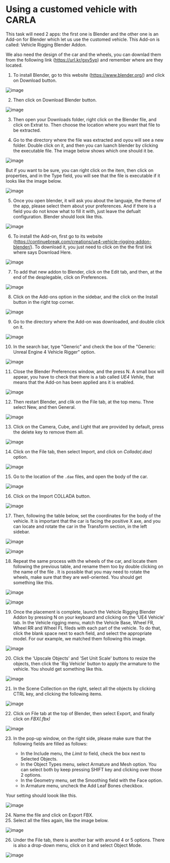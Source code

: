 # Using a customed vehicle with CARLA

This task will need 2 apps: the first one is Blender and the other one is an Add-on for Blender which let us use the customed vehicle. This Add-on is called: Vehicle Rigging Blender Addon. 

We also need the design of the car and the wheels, you can downlad them from the following link (https://url.kr/gxv5yp) and remember where are they located. 

1. To install Blender, go to this website (https://www.blender.org/) and click on Download button.

![image](https://github.com/0123gabriel/Ubuntu_ROS_Tutorial/assets/108648272/5fed6fd5-c1a0-4529-b6f1-2b8c060dd064)

2. Then click on Download Blender button. 

![image](https://github.com/0123gabriel/Ubuntu_ROS_Tutorial/assets/108648272/c8438115-773e-48d4-8cac-301dbde0976d)

3. Then open your Downloads folder, right click on the Blender file, and click on Extrat to. Then choose the location where you want that file to be extracted.

4. Go to the directory where the file was extracted and oyou will see a new folder. Double click on it, and then you can luanch blender by clicking the executable file. The image below shows which one should it be.

![image](https://github.com/0123gabriel/Ubuntu_ROS_Tutorial/assets/108648272/da7f0058-188c-4d32-b042-5ab56310a1e8)

But if you want to be sure, you can right click on the item, then click on properties, and in the Type field, you will see that the file is executable if it looks like the image below. 

![image](https://github.com/0123gabriel/Ubuntu_ROS_Tutorial/assets/108648272/2ce81785-bd33-45a4-b008-992f88464172)

5. Once you open blender, it will ask you about the languaje, the theme of the app, please select them about your preferences. And if there is a field you do not know what to fill it with, just leave the defualt configuration. Blender should look like this.

![image](https://github.com/0123gabriel/Ubuntu_ROS_Tutorial/assets/108648272/52727a96-940a-4f0f-a300-6db89cd4b7ef)

6. To install the Add-on, first go to its website (https://continuebreak.com/creations/ue4-vehicle-rigging-addon-blender/). To download it, you just need to click on the the first link where says Download Here.

![image](https://github.com/0123gabriel/Ubuntu_ROS_Tutorial/assets/108648272/9fed2d82-0678-4df3-8105-4e10777820e3)

7. To add that new addon to Blender, click on the Edit tab, and then, at the end of the desplegable, click on Preferences.

![image](https://github.com/0123gabriel/Ubuntu_ROS_Tutorial/assets/108648272/5f8ca189-bd08-447e-aed4-fef8f41ed4c7)

8. Click on the Add-ons option in the sidebar, and the click on the Install button in the right top corner. 

![image](https://github.com/0123gabriel/Ubuntu_ROS_Tutorial/assets/108648272/a1f0973f-67ff-427d-916c-7daa4bd109d2)

9. Go to the directory where the Add-on was downloaded, and double click on it.

![image](https://github.com/0123gabriel/Ubuntu_ROS_Tutorial/assets/108648272/9cc8e125-1313-4c2f-b3ae-0f3beb05ce2f)

10. In the search bar, type "Generic" and check the box of the "Generic: Unreal Engine 4 Vehicle Rigger" option.

![image](https://github.com/0123gabriel/Ubuntu_ROS_Tutorial/assets/108648272/3be75834-f9e1-440f-8972-813bbc43504d)

11. Close the Blender Preferences window, and the press N. A small box will appear, you have to check that there is a tab called *UE4 Vehile*, that means that the Add-on has been applied ans it is enabled.

![image](https://github.com/0123gabriel/Ubuntu_ROS_Tutorial/assets/108648272/f0aa2d00-58e2-4448-b88b-7e2daad44588)

12. Then restart Blender, and clik on the File tab, at the top menu. Thne select New, and then General.

![image](https://github.com/0123gabriel/Ubuntu_ROS_Tutorial/assets/108648272/95b2760e-653b-42a0-8e8e-31afe6415530)

13. Click on the Camera, Cube, and Light that are provided by default, press the delete key to remove them all.

![image](https://github.com/0123gabriel/Ubuntu_ROS_Tutorial/assets/108648272/56bc6338-1530-4b2a-a14e-6807b1442cfe)

14. Click on the File tab, then select Import, and click on *Collada(.dae)* option.

![image](https://github.com/0123gabriel/Ubuntu_ROS_Tutorial/assets/108648272/f0d89fa0-26c5-40a6-8483-a285d18fd628)

15. Go to the location of the ``` .dae ``` files, and open the body of the car. 

![image](https://github.com/0123gabriel/Ubuntu_ROS_Tutorial/assets/108648272/3e411112-1b5c-486e-b8a1-7f6b9a8c2c73)

16. Click on the Import COLLADA button.

![image](https://github.com/0123gabriel/Ubuntu_ROS_Tutorial/assets/108648272/85e1e675-2192-42d1-8538-c9457a44aa30)

17. Then, following the table below, set the coordinates for the body of the vehicle. It is important that the car is facing the positive X axe, and you can locate and rotate the car in the Transform section, in the left sidebar.

![image](https://github.com/0123gabriel/Ubuntu_ROS_Tutorial/assets/108648272/72dbaffd-b5d7-4e66-839a-c50760631d5a)

![image](https://github.com/0123gabriel/Ubuntu_ROS_Tutorial/assets/108648272/49aa11ba-af92-4ce2-9e9e-1b42972c36ec)

18. Repeat the same process with the wheels of the car, and locate them following the previous table, and rename them too by double clicking on the name of the file . It is possible that you may need to rotate the wheels, make sure that they are well-oriented. You should get something like this. 

![image](https://github.com/0123gabriel/Ubuntu_ROS_Tutorial/assets/108648272/9e070ed8-504a-4eda-a49a-5a1a87076393)

![image](https://github.com/0123gabriel/Ubuntu_ROS_Tutorial/assets/108648272/d0d80185-c0e3-4835-821d-0f1d6f69f24b)

19. Once the placement is complete, launch the Vehicle Rigging Blender Addon by pressing N on your keyboard and clicking on the 'UE4 Vehicle' tab. In the Vehicle rigging menu, match the Vehicle Base, Wheel FR, Wheel RR and Wheel FL fileds with each part of the vehicle. To do that, click the blank space next to each field, and select the appropriate model. For our example, we matched them following this image. 
 
![image](https://github.com/0123gabriel/Ubuntu_ROS_Tutorial/assets/108648272/3ff3c34c-3f2b-48ca-a6a1-8a034e581a8d)

20. Click the 'Upscale Objects' and 'Set Unit Scale' buttons to resize the objects, then click the 'Rig Vehicle' button to apply the armature to the vehicle. You should get something like this.

![image](https://github.com/0123gabriel/Ubuntu_ROS_Tutorial/assets/108648272/3fc1aa98-a80d-4996-8a22-d981c0cd5871)

21. In the Scene Collection on the right, select all the objects by clicking CTRL key, and clicking the following items.

![image](https://github.com/0123gabriel/Ubuntu_ROS_Tutorial/assets/108648272/8a28cce7-2a92-4737-be63-c175089bb6d5)

22. Click on File tab at the top of Blender, then select Export, and finally click on *FBX(.fbx)*

![image](https://github.com/0123gabriel/Ubuntu_ROS_Tutorial/assets/108648272/e6212821-b3fc-459a-8a99-af26a9cd2cd4)

23. In the pop-up window, on the right side, please make sure that the following fields are filled as follows:

    * In the Include menu, the *Limit to* field, check the box next to Selected Objects.
    * In the Object Types menu, select Armature and Mesh option. You can select both by keep pressing SHIFT key and clicking over those 2 options.
    * In the Geometry menu, set the Smoothing field with the Face option.
    * In Armature menu, uncheck the Add Leaf Bones checkbox.
   
Your setting should loook like this. 

![image](https://github.com/0123gabriel/Ubuntu_ROS_Tutorial/assets/108648272/0e80bda2-ab54-41aa-b0a9-bd017b7fd58a)

24. Name the file and click on Export FBX.
25. Select all the files again, like the image below.

![image](https://github.com/0123gabriel/Ubuntu_ROS_Tutorial/assets/108648272/ec97404c-f87c-410b-a12c-84059ed4d147)

26. Under the File tab, there is another bar with around 4 or 5 options. There is also a drop-down menu, click on it and select Object Mode.

![image](https://github.com/0123gabriel/Ubuntu_ROS_Tutorial/assets/108648272/b5413cfa-fb36-4751-a704-2df27a4fd8cc)

